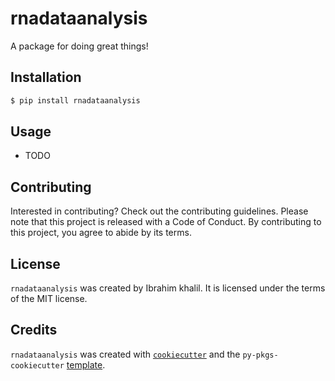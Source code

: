 # rnadataanalysis

A package for doing great things!

## Installation

```bash
$ pip install rnadataanalysis
```

## Usage

- TODO

## Contributing

Interested in contributing? Check out the contributing guidelines. Please note that this project is released with a Code of Conduct. By contributing to this project, you agree to abide by its terms.

## License

`rnadataanalysis` was created by Ibrahim khalil. It is licensed under the terms of the MIT license.

## Credits

`rnadataanalysis` was created with [`cookiecutter`](https://cookiecutter.readthedocs.io/en/latest/) and the `py-pkgs-cookiecutter` [template](https://github.com/py-pkgs/py-pkgs-cookiecutter).
